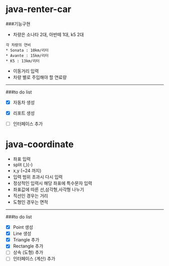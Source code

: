 # java-renter-car
###기능구현
- 차량은 소나타 2대, 아반떼 1대, k5 2대
```
각 차량의 연비
* Sonata : 10km/리터
* Avante : 15km/리터
* K5 : 13km/리터

```
- 이동거리 입력
- 차량 별로 주입해야 할 연료량
-----
###to do list

- [x] 자동차 생성
- [x] 리포트 생성
- [ ] 인터페이스 추가



# java-coordinate
- 좌표 입력
- split (,)(-)
- x,y (~24 까지)
- 입력 범위 초과시 다시 입력
- 정상적인 입력시 해당 좌표에 특수문자 입력
- 좌표값에 따른 선,삼각형,사각형 나누기
- 직선인 경우는 거리
- 도형인 경우는 면적

-----
###to do list

- [X] Point 생성
- [X] Line 생성
- [X] Triangle 추가
- [X] Rectangle 추가
- [ ] 상속 (도형) 추가
- [ ] 인터페이스 (계산) 추가
